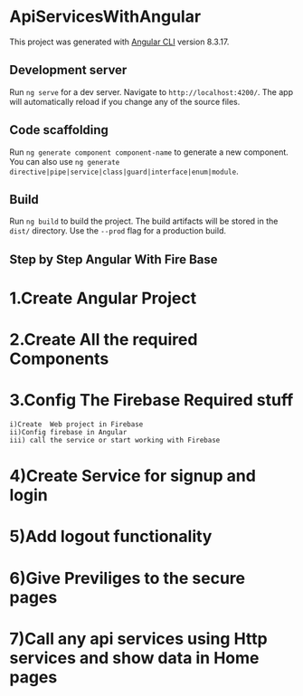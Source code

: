 # ApiServicesWithAngular

This project was generated with [Angular CLI](https://github.com/angular/angular-cli) version 8.3.17.

## Development server

Run `ng serve` for a dev server. Navigate to `http://localhost:4200/`. The app will automatically reload if you change any of the source files.

## Code scaffolding

Run `ng generate component component-name` to generate a new component. You can also use `ng generate directive|pipe|service|class|guard|interface|enum|module`.

## Build

Run `ng build` to build the project. The build artifacts will be stored in the `dist/` directory. Use the `--prod` flag for a production build.

## Step by Step Angular With Fire Base

# 1.Create Angular Project
# 2.Create All the required Components
# 3.Config The Firebase Required stuff
    i)Create  Web project in Firebase
    ii)Config firebase in Angular
    iii) call the service or start working with Firebase

# 4)Create Service for signup and login
# 5)Add logout functionality
# 6)Give Previliges to the secure pages
# 7)Call any api services using Http services and show data in Home pages
